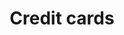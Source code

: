 ---
title: 'Credit cards'
weight: 150
meta_title: "Payment methods Credit cards - MultiSafepay Documentation Center"
meta_description: "In the MultiSafepay Documentation Center all relevant information regarding our Plugins and API. As well as Support pages for Payment Method, Tools and General Questions. You can also find the contact details of our Support Team and Integration Team."
layout: faqplugins
logo: '/logo/Payment_methods/VISA.svg' 
short_description: 'lorem ipsumlorem ipsumlorem ipsumlorem ipsumlorem ipsumlorem ipsumlorem ipsum'
---